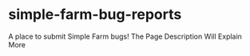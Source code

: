 # simple-farm-bug-reports
A place to submit Simple Farm bugs! The Page Description Will Explain More
